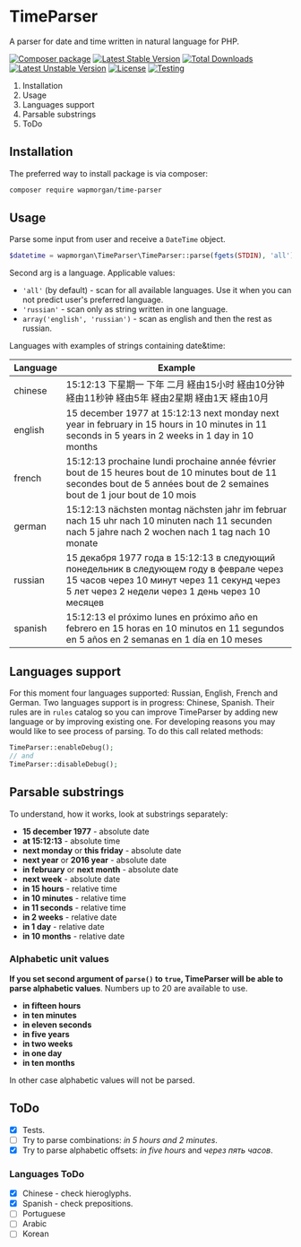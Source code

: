 TimeParser
=====
A parser for date and time written in natural language for PHP.

[![Composer package](http://xn--e1adiijbgl.xn--p1acf/badge/wapmorgan/time-parser)](https://packagist.org/packages/wapmorgan/time-parser) [![Latest Stable Version](https://poser.pugx.org/wapmorgan/time-parser/v/stable)](https://packagist.org/packages/wapmorgan/time-parser) [![Total Downloads](https://poser.pugx.org/wapmorgan/time-parser/downloads)](https://packagist.org/packages/wapmorgan/time-parser) [![Latest Unstable Version](https://poser.pugx.org/wapmorgan/time-parser/v/unstable)](https://packagist.org/packages/wapmorgan/time-parser) [![License](https://poser.pugx.org/wapmorgan/time-parser/license)](https://packagist.org/packages/wapmorgan/time-parser) [![Testing](https://travis-ci.org/wapmorgan/TimeParser.svg?branch=master)](https://travis-ci.org/wapmorgan/TimeParser)

1. Installation
2. Usage
3. Languages support
4. Parsable substrings
5. ToDo

## Installation
The preferred way to install package is via composer:

```bash
composer require wapmorgan/time-parser
```

## Usage
Parse some input from user and receive a `DateTime` object.

```php
$datetime = wapmorgan\TimeParser\TimeParser::parse(fgets(STDIN), 'all');
```

Second arg is a language. Applicable values:

* `'all'` (by default) - scan for all available languages. Use it when you can not predict user's preferred language.
* `'russian'` - scan only as string written in one language.
* `array('english', 'russian')` - scan as english and then the rest as russian.

Languages with examples of strings containing date&time:

| Language | Example                                                                                                                                                                                   |
|----------|-------------------------------------------------------------------------------------------------------------------------------------------------------------------------------------------|
| chinese  | 15:12:13 下星期一 下年 二月 経由15小时 経由10分钟 経由11秒钟 経由5年 経由2星期 経由1天 経由10月                                                                                                     |
| english  | 15 december 1977 at 15:12:13 next monday next year in february in 15 hours in 10 minutes in 11 seconds in 5 years in 2 weeks in 1 day in 10 months                                        |
| french   | 15:12:13 prochaine lundi prochaine année février bout de 15 heures bout de 10 minutes bout de 11 secondes bout de 5 années bout de 2 semaines bout de 1 jour bout de 10 mois              |
| german   | 15:12:13 nächsten montag nächsten jahr im februar nach 15 uhr nach 10 minuten nach 11 secunden nach 5 jahre nach 2 wochen nach 1 tag nach 10 monate                                       |
| russian  | 15 декабря 1977 года в 15:12:13 в следующий понедельник в следующем году в феврале через 15 часов через 10 минут через 11 секунд через 5 лет через 2 недели через 1 день через 10 месяцев |
| spanish  | 15:12:13 el próximo lunes en próximo año en febrero en 15 horas en 10 minutos en 11 segundos en 5 años en 2 semanas en 1 día en 10 meses                                                  |

## Languages support
For this moment four languages supported: Russian, English, French and German. Two languages support is in progress: Chinese, Spanish.
Their rules are in `rules` catalog so you can improve TimeParser by adding new language or by improving existing one.
For developing reasons you may would like to see process of parsing. To do this call related methods:

```php
TimeParser::enableDebug();
// and
TimeParser::disableDebug();
```

## Parsable substrings
To understand, how it works, look at substrings separately:

* **15 december 1977** - absolute date
* **at 15:12:13** - absolute time
* **next monday** or **this friday** - absolute date
* **next year** or **2016 year** - absolute date
* **in february** or **next month** - absolute date
* **next week** - absolute date
* **in 15 hours** - relative time
* **in 10 minutes** - relative time
* **in 11 seconds** - relative time
* **in 2 weeks** - relative date
* **in 1 day** - relative date
* **in 10 months** - relative date

### Alphabetic unit values
**If you set second argument of `parse()` to `true`, TimeParser will be able to parse alphabetic values**. Numbers up to 20 are available to use.

* **in fifteen hours**
* **in ten minutes**
* **in eleven seconds**
* **in five years**
* **in two weeks**
* **in one day**
* **in ten months**

In other case alphabetic values will not be parsed.

## ToDo

- [x] Tests.
- [ ] Try to parse combinations: *in 5 hours and 2 minutes*.
- [x] Try to parse alphabetic offsets: *in five hours* and *через пять часов*.

### Languages ToDo

- [x] Chinese - check hieroglyphs.
- [x] Spanish - check prepositions.
- [ ] Portuguese
- [ ] Arabic
- [ ] Korean
